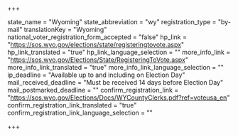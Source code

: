 +++

state_name = "Wyoming"
state_abbreviation = "wy"
registration_type = "by-mail"
translationKey = "Wyoming"
national_voter_registration_form_accepted = "false"
hp_link = "https://sos.wyo.gov/elections/state/registeringtovote.aspx"
hp_link_translated = "true"
hp_link_language_selection = ""
more_info_link = "https://sos.wyo.gov/Elections/State/RegisteringToVote.aspx"
more_info_link_translated = "true"
more_info_link_language_selection = ""
ip_deadline = "Available up to and including on Election Day"
mail_received_deadline = "Must be received 14 days before Election Day"
mail_postmarked_deadline = ""
confirm_registration_link = "https://sos.wyo.gov/Elections/Docs/WYCountyClerks.pdf?ref=voteusa_en"
confirm_registration_link_translated = "true"
confirm_registration_link_language_selection = ""

+++